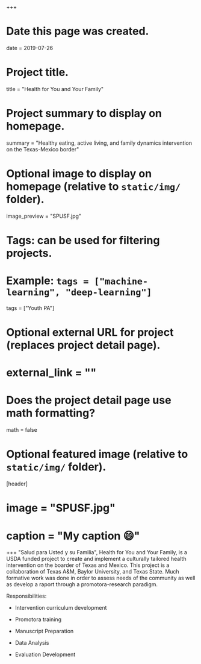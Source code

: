 +++
# Date this page was created.
date = 2019-07-26

# Project title.
title = "Health for You and Your Family"

# Project summary to display on homepage.
 summary = "Healthy eating, active living, and family dynamics intervention on the Texas-Mexico border"

# Optional image to display on homepage (relative to `static/img/` folder).
image_preview = "SPUSF.jpg"

# Tags: can be used for filtering projects.
# Example: `tags = ["machine-learning", "deep-learning"]`
 tags = ["Youth PA"]

# Optional external URL for project (replaces project detail page).
# external_link = ""

# Does the project detail page use math formatting?
math = false

# Optional featured image (relative to `static/img/` folder).
[header]
# image = "SPUSF.jpg"
# caption = "My caption :smile:"

+++
"Salud para Usted y su Familia", Health for You and Your Family, is a USDA funded project to create and implement a culturally tailored health intervention on the boarder of Texas and Mexico. This project is a collaboration of Texas A&M, Baylor University, and Texas State. Much formative work was done in order to assess needs of the community as well as develop a raport through a promotora-research paradigm. 

Responsibilities:

- Intervention curriculum development

- Promotora training

- Manuscript Preparation

- Data Analysis

- Evaluation Development
